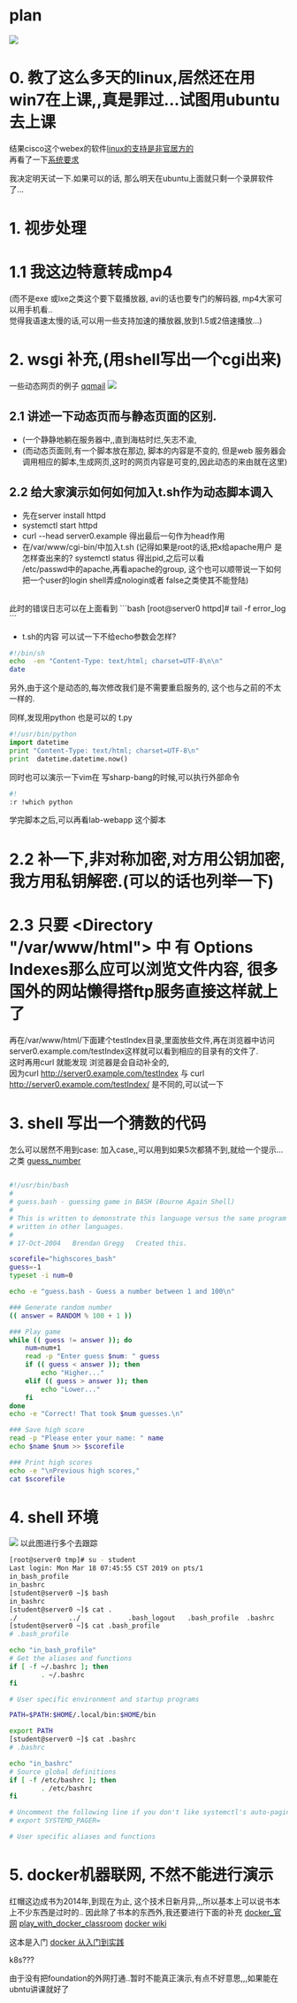 # plan
![](res/schedule.png)

# 0. 教了这么多天的linux,居然还在用win7在上课,,真是罪过...试图用ubuntu去上课

结果cisco这个webex的软件[linux的支持是非官居方的](https://help.webex.com/en-us/WBX47298/Does-Webex-Support-64-bit-Ubuntu)
<br>再看了一下[系统要求](https://help.webex.com/en-us/nki3xrq/Webex-Meetings-Suite-System-Requirements)

我决定明天试一下.如果可以的话, 那么明天在ubuntu上面就只剩一个录屏软件了...



# 1. 视步处理
# 1.1 我这边特意转成mp4
(而不是exe 或lxe之类这个要下载播放器, avi的话也要专门的解码器, mp4大家可以用手机看..<br>
觉得我语速太慢的话,可以用一些支持加速的播放器,放到1.5或2倍速播放...)
# 2. wsgi 补充,(用shell写出一个cgi出来)

一些动态网页的例子
[qqmail](https://mail.qq.com/cgi-bin/loginpage)
![](res/some_example_of_cgi_webpage_qqmail.png)

## 2.1 讲述一下动态页而与静态页面的区别.
- (一个静静地躺在服务器中,,直到海枯时烂,矢志不渝,
- (而动态页面则,有一个脚本放在那边, 脚本的内容是不变的, 但是web 服务器会调用相应的脚本,生成网页,这时的网页内容是可变的,因此动态的来由就在这里)


## 2.2 给大家演示如何如何加入t.sh作为动态脚本调入

- 先在server install httpd
- systemctl start httpd
- curl --head server0.example 得出最后一句作为head作用
- 在/var/www/cgi-bin/中加入t.sh (记得如果是root的话,把x给apache用户 是怎样查出来的? systemctl status 得出pid,之后可以看
<br> /etc/passwd中的apache,再看apache的group, 这个也可以顺带说一下如何把一个user的login shell弄成nologin或者 false之类使其不能登陆)
<br>
此时的错误日志可以在上面看到
```bash
[root@server0 httpd]# tail -f error_log
```

- t.sh的内容
可以试一下不给echo参数会怎样?
```bash
#!/bin/sh
echo  -en "Content-Type: text/html; charset=UTF-8\n\n"
date
```
另外,由于这个是动态的,每次修改我们是不需要重启服务的, 这个也与之前的不太一样的.

同样,发现用python  也是可以的 t.py
```python
#!/usr/bin/python
import datetime
print "Content-Type: text/html; charset=UTF-8\n"
print  datetime.datetime.now()

```
同时也可以演示一下vim在
写sharp-bang的时候,可以执行外部命令
````bash
#!
:r !which python
````



学完脚本之后,可以再看lab-webapp 这个脚本




# 2.2 补一下,非对称加密,对方用公钥加密, 我方用私钥解密.(可以的话也列举一下)
# 2.3 只要 <Directory "/var/www/html"> 中 有    Options Indexes那么应可以浏览文件内容, 很多国外的网站懒得搭ftp服务直接这样就上了
再在/var/www/html/下面建个testIndex目录,里面放些文件,再在浏览器中访问 server0.example.com/testIndex这样就可以看到相应的目录有的文件了.
<br>这时再用curl 就能发现 浏览器是会自动补全的,
<br>
因为curl http://server0.example.com/testIndex 与 curl http://server0.example.com/testIndex/ 是不同的,可以试一下
# 3. shell 写出一个猜数的代码

怎么可以居然不用到case: 加入case,,可以用到如果5次都猜不到,就给一个提示...之类
[guess_number](https://github.com/brendangregg/GuessingGame/blob/master/src/guess.bash)
````bash
    
#!/usr/bin/bash
#
# guess.bash - guessing game in BASH (Bourne Again Shell)
#
# This is written to demonstrate this language versus the same program 
# written in other languages.
#
# 17-Oct-2004	Brendan Gregg	Created this.

scorefile="highscores_bash"
guess=-1
typeset -i num=0

echo -e "guess.bash - Guess a number between 1 and 100\n"

### Generate random number
(( answer = RANDOM % 100 + 1 ))

### Play game
while (( guess != answer )); do
	num=num+1
	read -p "Enter guess $num: " guess
	if (( guess < answer )); then
		echo "Higher..."
	elif (( guess > answer )); then
		echo "Lower..."
	fi
done
echo -e "Correct! That took $num guesses.\n"

### Save high score
read -p "Please enter your name: " name
echo $name $num >> $scorefile

### Print high scores
echo -e "\nPrevious high scores," 
cat $scorefile
````

# 4. shell 环境
![](res/login_nologin_shell.png)
以此图进行多个去跟踪

```bash
[root@server0 tmp]# su - student
Last login: Mon Mar 18 07:45:55 CST 2019 on pts/1
in_bash_profile
in_bashrc
[student@server0 ~]$ bash
in_bashrc
[student@server0 ~]$ cat .
./             ../            .bash_logout   .bash_profile  .bashrc        .bashrc.swp    .cache/        .config/       .ssh/          .vim/          .viminfo
[student@server0 ~]$ cat .bash_profile
# .bash_profile

echo "in_bash_profile"
# Get the aliases and functions
if [ -f ~/.bashrc ]; then
        . ~/.bashrc
fi

# User specific environment and startup programs

PATH=$PATH:$HOME/.local/bin:$HOME/bin

export PATH
[student@server0 ~]$ cat .bashrc
# .bashrc

echo "in_bashrc"
# Source global definitions
if [ -f /etc/bashrc ]; then
        . /etc/bashrc
fi

# Uncomment the following line if you don't like systemctl's auto-paging feature:
# export SYSTEMD_PAGER=

# User specific aliases and functions


```
# 5. docker机器联网, 不然不能进行演示

红帽这边成书为2014年,到现在为止, 这个技术日新月异,,,所以基本上可以说书本上不少东西是过时的..
因此除了书本的东西外,我还要进行下面的补充
[docker_官网](https://www.docker.com/get-started)
[play_with_docker_classroom](https://training.play-with-docker.com/ops-stage1/)
[docker wiki](https://en.wikipedia.org/wiki/Docker_(software))

这本是入门
[docker 从入门到实践](https://yeasy.gitbooks.io/docker_practice/content/)



k8s???

由于没有把foundation的外网打通..暂时不能真正演示,有点不好意思,,,如果能在ubntu讲课就好了
